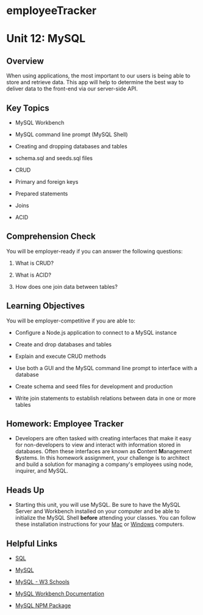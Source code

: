 # employeeTracker

# Unit 12: MySQL

## Overview

When using applications, the most important to our users is being able to store and retrieve data. This app will help to determine the best way to deliver data to the front-end via our server-side API. 

## Key Topics

* MySQL Workbench

* MySQL command line prompt (MySQL Shell)

* Creating and dropping databases and tables

* schema.sql and seeds.sql files

* CRUD

* Primary and foreign keys

* Prepared statements

* Joins

* ACID

## Comprehension Check

You will be employer-ready if you can answer the following questions:

1. What is CRUD?

2. What is ACID? 

3. How does one join data between tables? 

## Learning Objectives

You will be employer-competitive if you are able to:

* Configure a Node.js application to connect to a MySQL instance

* Create and drop databases and tables 

* Explain and execute CRUD methods

* Use both a GUI and the MySQL command line prompt to interface with a database

* Create schema and seed files for development and production

* Write join statements to establish relations between data in one or more tables

## Homework: Employee Tracker

* Developers are often tasked with creating interfaces that make it easy for non-developers to view and interact with information stored in databases. Often these interfaces are known as **C**ontent **M**anagement **S**ystems. In this homework assignment, your challenge is to architect and build a solution for managing a company's employees using node, inquirer, and MySQL.

## Heads Up

* Starting this unit, you will use MySQL. Be sure to have the MySQL Server and Workbench installed on your computer and be able to initialize the MySQL Shell **before** attending your classes. You can follow these installation instructions for your [Mac](./04-Important/mysql-mac-guide.md) or [Windows](./04-Important/mysql-windows-guide.md) computers.

## Helpful Links

* [SQL](https://en.wikipedia.org/wiki/SQL)

* [MySQL](https://en.wikipedia.org/wiki/MySQL)

* [MySQL - W3 Schools](http://www.w3schools.com/sql/)

* [MySQL Workbench Documentation](http://dev.mysql.com/doc/workbench/en/)

* [MySQL NPM Package](https://www.npmjs.com/package/mysql)
